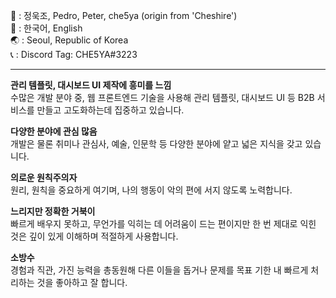 📢 : 정욱조, Pedro, Peter, che5ya (origin from 'Cheshire') <br />
💬 : 한국어, English <br />
🌏 : Seoul, Republic of Korea <br />
📞 : Discord Tag: CHE5YA#3223 <br />

---

**관리 템플릿, 대시보드 UI 제작에 흥미를 느낌** <br />
수많은 개발 분야 중, 웹 프론트엔드 기술을 사용해 관리 템플릿, 대시보드 UI 등 B2B 서비스를 만들고 고도화하는데 집중하고 있습니다.

**다양한 분야에 관심 많음**<br />
개발은 물론 취미나 관심사, 예술, 인문학 등 다양한 분야에 얕고 넓은 지식을 갖고 있습니다. 

**의로운 원칙주의자**<br />
원리, 원칙을 중요하게 여기며, 나의 행동이 악의 편에 서지 않도록 노력합니다.

**느리지만 정확한 거북이**<br />
빠르게 배우지 못하고, 무언가를 익히는 데 어려움이 드는 편이지만
한 번 제대로 익힌 것은 깊이 있게 이해하며 적절하게 사용합니다.

**소방수**<br />
경험과 직관, 가진 능력을 총동원해 다른 이들을 돕거나 문제를 목표 기한 내 빠르게 처리하는 것을 좋아하고 잘 합니다.
